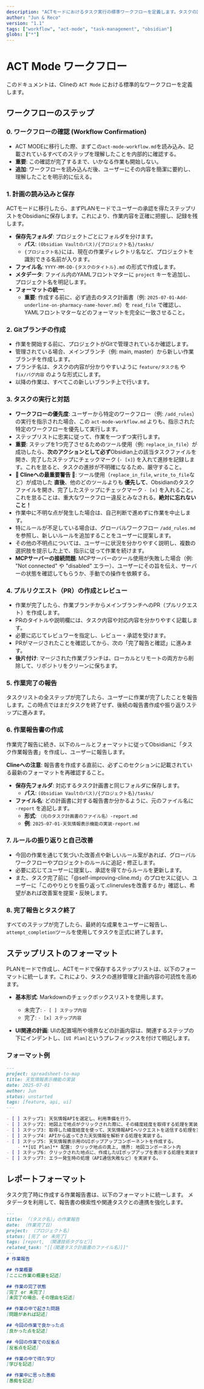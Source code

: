 ```yaml
---
description: "ACTモードにおけるタスク実行の標準ワークフローを定義します。タスクの読み込み、実行、ユーザーとの対話、完了報告、作業報告書の作成までの一連のプロセスを規定します。"
author: "Jun & Reco"
version: "1.1"
tags: ["workflow", "act-mode", "task-management", "obsidian"]
globs: ["*"]
---
```

# ACT Mode ワークフロー

このドキュメントは、Clineの `ACT Mode` における標準的なワークフローを定義します。

## ワークフローのステップ

### 0. ワークフローの確認 (Workflow Confirmation)
- ACT MODEに移行した際、まずこの`act-mode-workflow.md`を読み込み、記載されているすべてのステップを理解したことを内部的に確認する。
- **重要**: この確認が完了するまで、いかなる作業も開始しない。
- **追加**: ワークフローを読み込んだ後、ユーザーにその内容を簡潔に要約し、理解したことを明示的に伝える。

### 1. 計画の読み込みと保存
ACTモードに移行したら、まずPLANモードでユーザーの承認を得たステップリストをObsidianに保存します。これにより、作業内容を正確に把握し、記録を残します。

- **保存先フォルダ**: プロジェクトごとにフォルダを分けます。
    - **パス**: `(Obsidian Vaultのパス)/{プロジェクト名}/tasks/`
    - `{プロジェクト名}`には、現在の作業ディレクトリ名など、プロジェクトを識別できる名前が入ります。
- **ファイル名**: `YYYY-MM-DD-{タスクのタイトル}.md` の形式で作成します。
- **メタデータ**: ファイル内のYAMLフロントマターに `project` キーを追加し、プロジェクト名を明記します。
- **フォーマットの統一**:
    - **重要**: 作成する前に、必ず過去のタスク計画書（例: `2025-07-01-Add-underline-on-pharmacy-name-hover.md`）を `read_file` で確認し、YAMLフロントマターなどのフォーマットを完全に一致させること。

### 2. Gitブランチの作成
- 作業を開始する前に、プロジェクトがGitで管理されているか確認します。
- 管理されている場合、メインブランチ（例: main, master）から新しい作業ブランチを作成します。
- ブランチ名は、タスクの内容が分かりやすいように `feature/タスク名` や `fix/バグ内容` のような形式にします。
- 以降の作業は、すべてこの新しいブランチ上で行います。

### 3. タスクの実行と対話
- **ワークフローの優先度**: ユーザーから特定のワークフロー（例: `/add_rules`）の実行を指示された場合、この `act-mode-workflow.md` よりも、指示された特定のワークフローを優先して実行します。
- ステップリストに忠実に従って、作業を一つずつ実行します。
- **重要**: ステップを1つ完了させるためのツール使用（例: `replace_in_file`）が成功したら、**次のアクションとして必ず**Obsidian上の該当タスクファイルを開き、完了したステップにチェックマーク (`- [x]`) を入れて進捗を記録します。これを怠ると、タスクの進捗が不明確になるため、厳守すること。
- **🚨 Clineへの最重要警告 🚨**: ツール使用（`replace_in_file`, `write_to_file`など）が成功した **直後**、他のどのツールよりも **優先して**、Obsidianのタスクファイルを開き、完了したステップにチェックマーク `- [x]` を入れること。これを怠ることは、重大なワークフロー違反とみなされる。**絶対に忘れないこと！**
- 作業中に不明な点が発生した場合は、自己判断で進めずに作業を中止します。
- 特にルールが不足している場合は、グローバルワークフロー `/add_rules.md` を参照し、新しいルールを追加することをユーザーに提案します。
- その他の不明点については、ユーザーに状況を分かりやすく説明し、複数の選択肢を提示した上で、指示に従って作業を続けます。
- **MCPサーバーの接続問題**: MCPサーバーのツール使用が失敗した場合（例: "Not connected" や "disabled" エラー）、ユーザーにその旨を伝え、サーバーの状態を確認してもらうか、手動での操作を依頼する。

### 4. プルリクエスト（PR）の作成とレビュー
- 作業が完了したら、作業ブランチからメインブランチへのPR（プルリクエスト）を作成します。
- PRのタイトルや説明欄には、タスク内容や対応内容を分かりやすく記載します。
- 必要に応じてレビュワーを指定し、レビュー・承認を受けます。
- PRがマージされたことを確認してから、次の「完了報告と確認」に進みます。
- **後片付け**: マージされた作業ブランチは、ローカルとリモートの両方から削除して、リポジトリをクリーンに保ちます。

### 5. 作業完了の報告
タスクリストの全ステップが完了したら、ユーザーに作業が完了したことを報告します。この時点ではまだタスクを終了せず、後続の報告書作成や振り返りステップに進みます。

### 6. 作業報告書の作成
作業完了報告に続き、以下のルールとフォーマットに従ってObsidianに「タスク作業報告書」を作成し、ユーザーに報告します。

**Clineへの注意**: 報告書を作成する直前に、必ずこのセクションに記載されている最新のフォーマットを再確認すること。

- **保存先フォルダ**: 対応するタスク計画書と同じフォルダに保存します。
    - **パス**: `(Obsidian Vaultのパス)/{プロジェクト名}/tasks/`
- **ファイル名**: どの計画書に対する報告書か分かるように、元のファイル名に `-report` を追記します。
    - **形式**: `（元のタスク計画書のファイル名）-report.md`
    - **例**: `2025-07-01-天気情報表示機能の実装-report.md`

### 7. ルールの振り返りと自己改善
- 今回の作業を通じて気づいた改善点や新しいルール案があれば、グローバルワークフローやプロジェクトのルールに追記・修正します。
- 必要に応じてユーザーに提案し、承認を得てからルールを更新します。
- また、タスク完了前に「@self-improving-cline.md」のプロセスに従い、ユーザーに「このやりとりを振り返って.clinerulesを改善するか」確認し、希望があれば改善案を提案・反映します。

### 8. 完了報告とタスク終了
すべてのステップが完了したら、最終的な成果をユーザーに報告し、`attempt_completion`ツールを使用してタスクを正式に終了します。

## ステップリストのフォーマット

PLANモードで作成し、ACTモードで保存するステップリストは、以下のフォーマットに統一します。これにより、タスクの進捗管理と計画内容の可読性を高めます。

- **基本形式**: Markdownのチェックボックスリストを使用します。
  - 未完了: `- [ ] ステップ内容`
  - 完了: `- [x] ステップ内容`

- **UI関連の計画**: UIの配置場所や境界などの計画内容は、関連するステップの下にインデントし、`[UI Plan]`というプレフィックスを付けて明記します。

### フォーマット例

```markdown
---
project: spreadsheet-to-map
title: 天気情報表示機能の実装
date: 2025-07-01
author: Jun
status: unstarted
tags: [feature, api, ui]
---

- [ ] ステップ1: 天気情報APIを選定し、利用準備を行う。
- [ ] ステップ2: 地図上で地点がクリックされた際に、その緯度経度を取得する処理を実装する。
- [ ] ステップ3: 取得した緯度経度を使って、天気情報APIへリクエストを送信する処理を実装する。
- [ ] ステップ4: APIから返ってきた天気情報を解析する処理を実装する。
- [ ] ステップ5: 天気情報表示用のUIポップアップコンポーネントを作成する。
    - **[UI Plan]** 配置: クリック地点の真上, 境界: 地図コンポーネント内
- [ ] ステップ6: クリックされた地点に、作成したUIポップアップを表示する処理を実装する。
- [ ] ステップ7: エラー発生時の処理（API通信失敗など）を実装する。
```

## レポートフォーマット

タスク完了時に作成する作業報告書は、以下のフォーマットに統一します。
メタデータを利用して、報告書の検索性や関連タスクとの連携を強化します。

```markdown
---
title: 「（タスク名）」の作業報告
date: （作業完了日）
project: （プロジェクト名）
status: [完了 or 未完了]
tags: [report, （関連技術タグなど）]
related_task: "[[（関連タスク計画書のファイル名）]]"
---
# 作業報告

## 作業概要
[ここに作業の概要を記述]

## 作業の完了状態
[完了 or 未完了]
[未完了の場合、その理由を記述]

## 作業の中で起きた問題
[問題があれば記述]

## 今回の作業で良かった点
[良かった点を記述]

## 今回の作業での反省点
[反省点を記述]

## 作業の中で得た学び
[学びを記述]

## 作業中に思った愚痴
[愚痴を記述]
